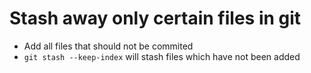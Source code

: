 # Stash away only certain files in git

- Add all files that should not be commited
- `git stash --keep-index` will stash files which have not been added